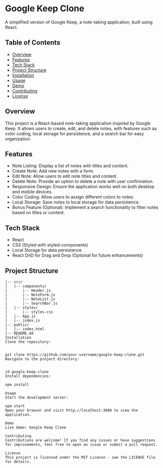 # Google Keep Clone

A simplified version of Google Keep, a note-taking application, built using React.

## Table of Contents

- [Overview](#overview)
- [Features](#features)
- [Tech Stack](#tech-stack)
- [Project Structure](#project-structure)
- [Installation](#installation)
- [Usage](#usage)
- [Demo](#demo)
- [Contributing](#contributing)
- [License](#license)

## Overview

This project is a React-based note-taking application inspired by Google Keep. It allows users to create, edit, and delete notes, with features such as color coding, local storage for persistence, and a search bar for easy organization.

## Features

- Note Listing: Display a list of notes with titles and content.
- Create Note: Add new notes with a form.
- Edit Note: Allow users to edit note titles and content.
- Delete Note: Provide an option to delete a note with user confirmation.
- Responsive Design: Ensure the application works well on both desktop and mobile devices.
- Color Coding: Allow users to assign different colors to notes.
- Local Storage: Save notes to local storage for data persistence.
- Bonus Feature (Optional): Implement a search functionality to filter notes based on titles or content.

## Tech Stack

- React
- CSS (Styled with styled-components)
- Local Storage for data persistence
- React DnD for Drag and Drop (Optional for future enhancements)

## Project Structure

```plaintext
|-- src/
|   |-- components/
|       |-- Header.js
|       |-- NoteForm.js
|       |-- NoteList.js
|       |-- SearchBar.js
|   |-- styles/
|       |-- styles.css
|   |-- App.js
|   |-- index.js
|-- public/
|   |-- index.html
|-- README.md
Installation
Clone the repository:


git clone https://github.com/your-username/google-keep-clone.git
Navigate to the project directory:


cd google-keep-clone
Install dependencies:

npm install

Usage
Start the development server:

npm start
Open your browser and visit http://localhost:3000 to view the application.

Demo
Live demo: Google Keep Clone

Contributing
Contributions are welcome! If you find any issues or have suggestions for improvements, feel free to open an issue or submit a pull request.

License
This project is licensed under the MIT License - see the LICENSE file for details.